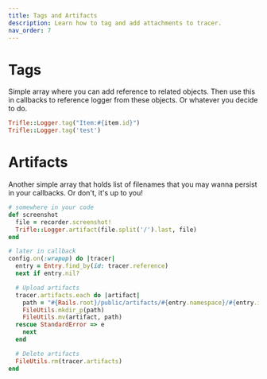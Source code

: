 ```yaml
---
title: Tags and Artifacts
description: Learn how to tag and add attachments to tracer.
nav_order: 7
---
```


# Tags

Simple array where you can add reference to related objects. Then use this in callbacks to reference logger from these objects. Or whatever you decide to do.

```ruby
Trifle::Logger.tag("Item:#{item.id}")
Trifle::Logger.tag('test')
```

# Artifacts

Another simple array that holds list of filenames that you may wanna persist in your callbacks. Or don't, it's up to you!

```ruby
# somewhere in your code
def screenshot
  file = recorder.screenshot!
  Trifle::Logger.artifact(file.split('/').last, file)
end

# later in callback
config.on(:wrapup) do |tracer|
  entry = Entry.find_by(id: tracer.reference)
  next if entry.nil?

  # Upload artifacts
  tracer.artifacts.each do |artifact|
    path = "#{Rails.root}/public/artifacts/#{entry.namespace}/#{entry.id}"
    FileUtils.mkdir_p(path)
    FileUtils.mv(artifact, path)
  rescue StandardError => e
    next
  end

  # Delete artifacts
  FileUtils.rm(tracer.artifacts)
end
```
